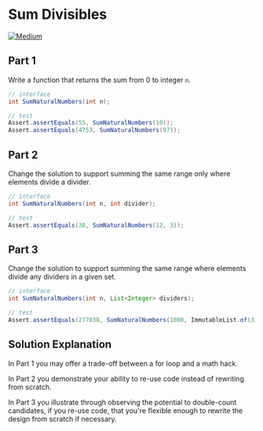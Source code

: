 # Sum Divisibles

[![Medium](https://img.shields.io/badge/Difficulty-Medium-Yellow.svg)](https://github.com/aminariana/leetcode)

## Part 1
Write a function that returns the sum from 0 to integer `n`.
```java
// interface
int SumNaturalNumbers(int n);

// test
Assert.assertEquals(55, SumNaturalNumbers(10));
Assert.assertEquals(4753, SumNaturalNumbers(97));
```

## Part 2
Change the solution to support summing the same range only where elements divide a divider.
```java
// interface
int SumNaturalNumbers(int n, int divider);

// test
Assert.assertEquals(30, SumNaturalNumbers(12, 3));
```

## Part 3
Change the solution to support summing the same range where elements divide any dividers in a given set.
```java
// interface
int SumNaturalNumbers(int n, List<Integer> dividers);

// test
Assert.assertEquals(277038, SumNaturalNumbers(1000, ImmutableList.of(3, 5, 7, 44)));
```

## Solution Explanation
In Part 1 you may offer a trade-off between a for loop and a math hack.

In Part 2 you demonstrate your ability to re-use code instead of rewriting from scratch.

In Part 3 you illustrate through observing the potential to double-count candidates, if you re-use code, that you're flexible enough to rewrite the design from scratch if necessary.
